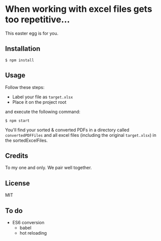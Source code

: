 # When working with excel files gets too repetitive...
This easter egg is for you.

## Installation
```
$ npm install
```

## Usage
Follow these steps:
- Label your file as `target.xlsx`
- Place it on the project root

and execute the following command:
```
$ npm start
```

You'll find your sorted & converted PDFs in a directory called
`convertedPDFFiles` and all excel files (including the original
`target.xlsx`) in the sortedExcelFiles.

## Credits
To my one and only.  We pair well together.

## License
MIT

## To do
- ES6 conversion
  - babel
  - hot reloading
